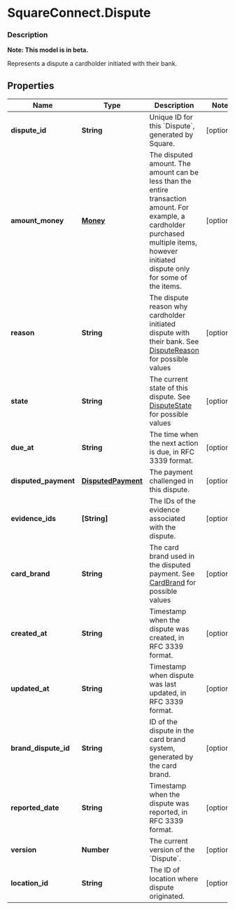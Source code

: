 # SquareConnect.Dispute

### Description
**Note: This model is in beta.**

Represents a dispute a cardholder initiated with their bank.

## Properties
Name | Type | Description | Notes
------------ | ------------- | ------------- | -------------
**dispute_id** | **String** | Unique ID for this &#x60;Dispute&#x60;, generated by Square. | [optional] 
**amount_money** | [**Money**](Money.md) | The disputed amount. The amount can be less than the entire transaction amount. For example, a cardholder purchased multiple items, however initiated dispute only for some of the items. | [optional] 
**reason** | **String** | The dispute reason why cardholder initiated dispute with their bank. See [DisputeReason](#type-disputereason) for possible values | [optional] 
**state** | **String** | The current state of this dispute. See [DisputeState](#type-disputestate) for possible values | [optional] 
**due_at** | **String** | The time when the next action is due, in RFC 3339 format. | [optional] 
**disputed_payment** | [**DisputedPayment**](DisputedPayment.md) | The payment challenged in this dispute. | [optional] 
**evidence_ids** | **[String]** | The IDs of the evidence associated with the dispute. | [optional] 
**card_brand** | **String** | The card brand used in the disputed payment. See [CardBrand](#type-cardbrand) for possible values | [optional] 
**created_at** | **String** | Timestamp when the dispute was created, in RFC 3339 format. | [optional] 
**updated_at** | **String** | Timestamp when dispute was last updated, in RFC 3339 format. | [optional] 
**brand_dispute_id** | **String** | ID of the dispute in the card brand system, generated by the card brand. | [optional] 
**reported_date** | **String** | Timestamp when the dispute was reported, in RFC 3339 format. | [optional] 
**version** | **Number** | The current version of the &#x60;Dispute&#x60;. | [optional] 
**location_id** | **String** | The ID of location where dispute originated. | [optional] 


